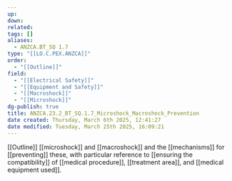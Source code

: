 ```yaml
---
up: 
down: 
related: 
tags: []
aliases:
  - ANZCA.BT_SQ 1.7
type: "[[LO.C.PEX.ANZCA]]"
order:
  - "[[Outline]]"
field:
  - "[[Electrical Safety]]"
  - "[[Equipment and Safety]]"
  - "[[Macroshock]]"
  - "[[Microshock]]"
dg-publish: true
title: ANZCA.23.2_BT_SQ.1.7_Microshock_Macroshock_Prevention
date created: Thursday, March 6th 2025, 12:41:27
date modified: Tuesday, March 25th 2025, 16:09:21
---
```


[[Outline]] [[microshock]] and [[macroshock]] and the [[mechanisms]] for [[preventing]] these, with particular reference to [[ensuring the compatibility]] of [[medical procedure]], [[treatment area]], and [[medical equipment used]].
